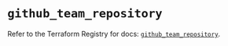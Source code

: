 # `github_team_repository`

Refer to the Terraform Registry for docs: [`github_team_repository`](https://registry.terraform.io/providers/integrations/github/6.0.1/docs/resources/team_repository).
